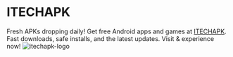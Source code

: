 # ITECHAPK
Fresh APKs dropping daily! Get free Android apps and games at [ITECHAPK](https://itechapk.com). Fast downloads, safe installs, and the latest updates. Visit & experience now!
![itechapk-logo](https://github.com/user-attachments/assets/68fb64b4-8306-465b-b827-640ffe92761f)
